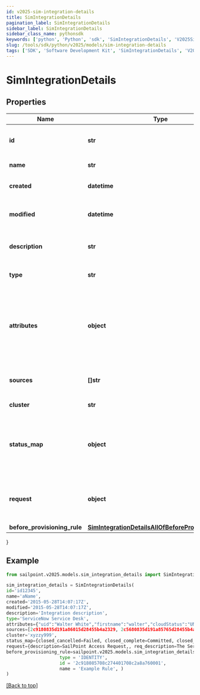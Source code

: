 ```yaml
---
id: v2025-sim-integration-details
title: SimIntegrationDetails
pagination_label: SimIntegrationDetails
sidebar_label: SimIntegrationDetails
sidebar_class_name: pythonsdk
keywords: ['python', 'Python', 'sdk', 'SimIntegrationDetails', 'V2025SimIntegrationDetails'] 
slug: /tools/sdk/python/v2025/models/sim-integration-details
tags: ['SDK', 'Software Development Kit', 'SimIntegrationDetails', 'V2025SimIntegrationDetails']
---
```


# SimIntegrationDetails


## Properties

Name | Type | Description | Notes
------------ | ------------- | ------------- | -------------
**id** | **str** | System-generated unique ID of the Object | [optional] [readonly] 
**name** | **str** | Name of the Object | [required]
**created** | **datetime** | Creation date of the Object | [optional] [readonly] 
**modified** | **datetime** | Last modification date of the Object | [optional] [readonly] 
**description** | **str** | The description of the integration | [optional] 
**type** | **str** | The integration type | [optional] 
**attributes** | **object** | The attributes map containing the credentials used to configure the integration. | [optional] 
**sources** | **[]str** | The list of sources (managed resources) | [optional] 
**cluster** | **str** | The cluster/proxy | [optional] 
**status_map** | **object** | Custom mapping between the integration result and the provisioning result | [optional] 
**request** | **object** | Request data to customize desc and body of the created ticket | [optional] 
**before_provisioning_rule** | [**SimIntegrationDetailsAllOfBeforeProvisioningRule**](sim-integration-details-all-of-before-provisioning-rule) |  | [optional] 
}

## Example

```python
from sailpoint.v2025.models.sim_integration_details import SimIntegrationDetails

sim_integration_details = SimIntegrationDetails(
id='id12345',
name='aName',
created='2015-05-28T14:07:17Z',
modified='2015-05-28T14:07:17Z',
description='Integration description',
type='ServiceNow Service Desk',
attributes={"uid":"Walter White","firstname":"walter","cloudStatus":"UNREGISTERED","displayName":"Walter White","identificationNumber":"942","lastSyncDate":1470348809380,"email":"walter@gmail.com","lastname":"white"},
sources=[2c9180835d191a86015d28455b4a2329, 2c5680835d191a85765d28455b4a9823],
cluster='xyzzy999',
status_map={closed_cancelled=Failed, closed_complete=Committed, closed_incomplete=Failed, closed_rejected=Failed, in_process=Queued, requested=Queued},
request={description=SailPoint Access Request,, req_description=The Service Request created by SailPoint ServiceNow Service Integration Module (SIM).,, req_short_description=SailPoint New Access Request Created from IdentityNow,, short_description=SailPoint Access Request $!plan.arguments.identityRequestId},
before_provisioning_rule=sailpoint.v2025.models.sim_integration_details_all_of_before_provisioning_rule.SimIntegrationDetails_allOf_beforeProvisioningRule(
                    type = 'IDENTITY', 
                    id = '2c918085708c274401708c2a8a760001', 
                    name = 'Example Rule', )
)

```
[[Back to top]](#) 

